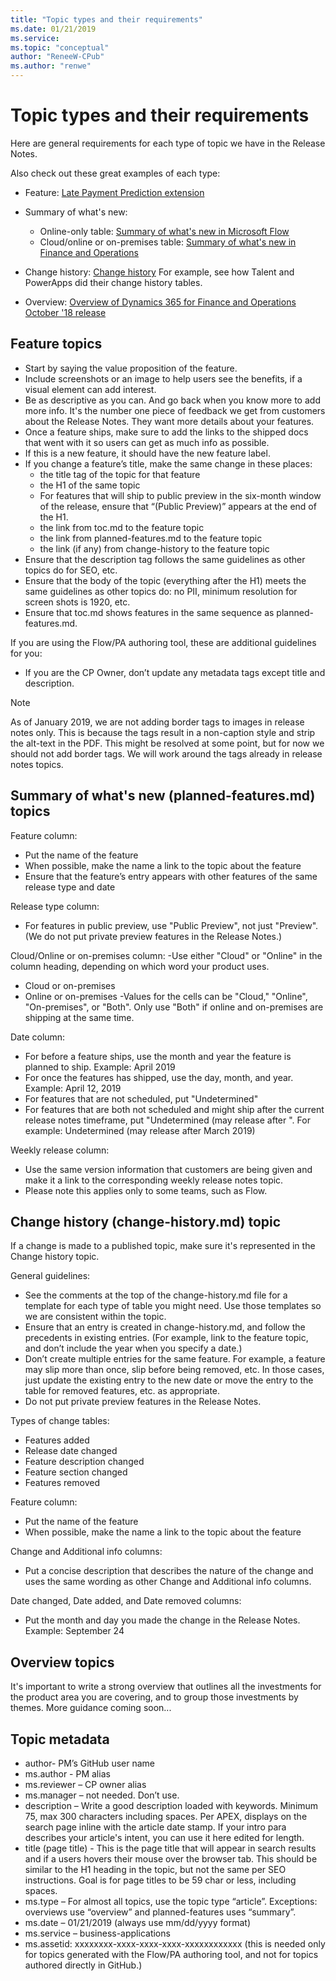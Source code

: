 ```yaml
---
title: "Topic types and their requirements"
ms.date: 01/21/2019
ms.service: 
ms.topic: "conceptual"
author: "ReneeW-CPub"
ms.author: "renwe"
---
```

# Topic types and their requirements
Here are general requirements for each type of topic we have in the Release Notes. 

Also check out these great examples of each type: 

- Feature: [Late Payment Prediction extension](https://docs.microsoft.com/en-us/business-applications-release-notes/October18/dynamics365-business-central/late-payment-prediction)

- Summary of what's new: 
  - Online-only table: [Summary of what's new in Microsoft Flow](https://docs.microsoft.com/en-us/business-applications-release-notes/October18/microsoft-flow/planned-features)
  - Cloud/online or on-premises table: [Summary of what's new in Finance and Operations](https://docs.microsoft.com/en-us/business-applications-release-notes/October18/dynamics365-finance-operations/planned-features)

- Change history: [Change history](https://docs.microsoft.com/en-us/business-applications-release-notes/October18/change-history)
  For example, see how Talent and PowerApps did their change history tables. 

- Overview: [Overview of Dynamics 365 for Finance and Operations October '18 release](https://docs.microsoft.com/en-us/business-applications-release-notes/October18/dynamics365-finance-operations/)



## Feature topics

- Start by saying the value proposition of the feature.
- Include screenshots or an image to help users see the benefits, if a visual element can add interest.
- Be as descriptive as you can. And go back when you know more to add more info. It's the number one piece of feedback we get from customers about the Release Notes. They want more details about your features. 
- Once a feature ships, make sure to add the links to the shipped docs that went with it so users can get as much info as possible.
- If this is a new feature, it should have the new feature label.
- If you change a feature’s title, make the same change in these places:
  - the title tag of the topic for that feature 
  - the H1 of the same topic
  - For features that will ship to public preview in the six-month window of the release, ensure that “(Public Preview)” appears at the end of the H1.
  -  the link from toc.md to the feature topic
  - the link from planned-features.md to the feature topic
  - the link (if any) from change-history to the feature topic
- Ensure that the description tag follows the same guidelines as other topics do for SEO, etc.
- Ensure that the body of the topic (everything after the H1) meets the same guidelines as other topics do: no PII, minimum resolution for screen shots is 1920, etc.
- Ensure that toc.md shows features in the same sequence as planned-features.md.

If you are using the Flow/PA authoring tool, these are additional guidelines for you:
- If you are the CP Owner, don’t update any metadata tags except title and description.

> [!NOTE]
> As of January 2019, we are not adding border tags to images in release notes only. This is because the tags result in a non-caption style and strip the alt-text in the PDF. This might be resolved at some point, but for now we should not add border tags. We will work around the tags already in release notes topics.


## Summary of what's new (planned-features.md) topics 

Feature column:
- Put the name of the feature
- When possible, make the name a link to the topic about the feature
- Ensure that the feature’s entry appears with other features of the same release type and date

Release type column:
- For features in public preview, use "Public Preview", not just "Preview". (We do not put private preview features in the Release Notes.)

Cloud/Online or on-premises column:
-Use either "Cloud" or "Online" in the column heading, depending on which word your product uses. 
  - Cloud or on-premises
  - Online or on-premises
 -Values for the cells can be "Cloud," "Online", "On-premises", or "Both". Only use "Both" if online and on-premises are shipping at the same time.

Date column:
- For before a feature ships, use the month and year the feature is planned to ship. Example: April 2019
- For once the features has shipped, use the day, month, and year. Example: April 12, 2019
- For features that are not scheduled, put "Undetermined"
- For features that are both not scheduled and might ship after the current release notes timeframe, put "Undetermined (may release after ". For example: Undetermined (may release after March 2019)


Weekly release column:
- Use the same version information that customers are being given and make it a link to the corresponding weekly release notes topic.
- Please note this applies only to some teams, such as Flow.


## Change history (change-history.md) topic
If a change is made to a published topic, make sure it's represented in the Change history topic.

General guidelines:
- See the comments at the top of the change-history.md file for a template for each type of table you might need. Use those templates so we are consistent within the topic. 
- Ensure that an entry is created in change-history.md, and follow the precedents in existing entries. (For example, link to the feature topic, and don’t include the year when you specify a date.)
- Don’t create multiple entries for the same feature. For example, a feature may slip more than once, slip before being removed, etc. In those cases, just update the existing entry to the new date or move the entry to the table for removed features, etc. as appropriate.
- Do not put private preview features in the Release Notes.

Types of change tables:
- Features added
- Release date changed
- Feature description changed
- Feature section changed
- Features removed

Feature column:
- Put the name of the feature
- When possible, make the name a link to the topic about the feature

Change and Additional info columns:
- Put a concise description that describes the nature of the change and uses the same wording as other Change and Additional info columns.

Date changed, Date added, and Date removed columns:
- Put the month and day you made the change in the Release Notes. Example: September 24  

## Overview topics
It's important to write a strong overview that outlines all the investments for the product area you are covering, and to group those investments by themes. More guidance coming soon...

## Topic metadata

- author- PM’s GitHub user name
- ms.author - PM alias
- ms.reviewer – CP owner alias
- ms.manager – not needed. Don’t use.
- description – Write a good description loaded with keywords. Minimum 75, max 300 characters including spaces. Per APEX, displays on the search page inline with the article date stamp. If your intro para describes your article's intent, you can use it here edited for length.
- title (page title) - This is the page title that will appear in search results and if a users hovers their mouse over the browser tab. This should be similar to the H1 heading in the topic, but not the same per SEO instructions. Goal is for page titles to be 59 char or less, including spaces. 
- ms.type – For almost all topics, use the topic type “article”. Exceptions: overviews use “overview” and planned-features uses “summary”. 
- ms.date – 01/21/2019 (always use mm/dd/yyyy format)
- ms.service – business-applications
- ms.assetid: xxxxxxxx-xxxx-xxxx-xxxx-xxxxxxxxxxxx (this is needed only for topics generated with the Flow/PA authoring tool, and not for topics authored directly in GitHub.)

